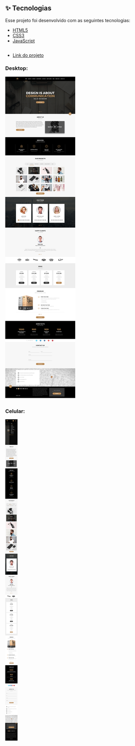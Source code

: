 ## ✨ Tecnologias

Esse projeto foi desenvolvido com as seguintes tecnologias:

- [HTML5](https://developer.mozilla.org/pt-BR/docs/Web/HTML)
- [CSS3](https://developer.mozilla.org/pt-BR/docs/Web/CSS)
- [JavaScript](https://developer.mozilla.org/pt-BR/docs/Web/JavaScript)
##

- [Link do projeto](https://murilonp.github.io/projeto-awax/public)

### Desktop:
![webpage](https://github.com/MuriloNP/projeto-awax/blob/main/public/assets/img-layout/LAYOUT_DESKTOP.jpg)

##

### Celular:
![webpage](https://github.com/MuriloNP/projeto-awax/blob/main/public/assets/img-layout/LAYOUT_MOBILE.jpg)

